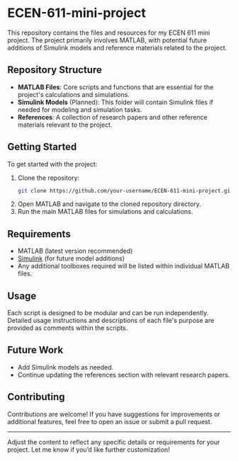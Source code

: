 # ECEN-611-mini-project

This repository contains the files and resources for my ECEN 611 mini project. The project primarily involves MATLAB, with potential future additions of Simulink models and reference materials related to the project.

## Repository Structure

- **MATLAB Files**: Core scripts and functions that are essential for the project's calculations and simulations.
- **Simulink Models** (Planned): This folder will contain Simulink files if needed for modeling and simulation tasks.
- **References**: A collection of research papers and other reference materials relevant to the project.

## Getting Started

To get started with the project:
1. Clone the repository:
   ```bash
   git clone https://github.com/your-username/ECEN-611-mini-project.git
   ```
2. Open MATLAB and navigate to the cloned repository directory.
3. Run the main MATLAB files for simulations and calculations.

## Requirements

- MATLAB (latest version recommended)
- [Simulink](https://www.mathworks.com/products/simulink.html) (for future model additions)
- Any additional toolboxes required will be listed within individual MATLAB files.

## Usage

Each script is designed to be modular and can be run independently. Detailed usage instructions and descriptions of each file's purpose are provided as comments within the scripts.

## Future Work

- Add Simulink models as needed.
- Continue updating the references section with relevant research papers.

## Contributing

Contributions are welcome! If you have suggestions for improvements or additional features, feel free to open an issue or submit a pull request.

---

Adjust the content to reflect any specific details or requirements for your project. Let me know if you’d like further customization!
